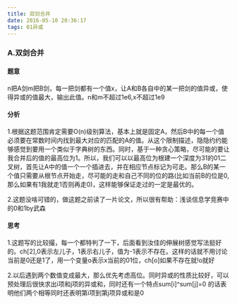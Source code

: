 ```yaml
---
title: 双剑合并
date: 2016-05-10 20:36:17
tags: 01异或
---
```

### A.双剑合并

#### 题意

n把A剑m把B剑，每一把剑都有一个值x，让A和B各自中的某一把剑的值异或，使得异或的值最大，输出此值。n和m不超过1e6,x不超过1e9

#### 分析

1.根据这题范围肯定需要O(n)级别算法，基本上就是固定A，然后B中的每一个值必须要在常数时间内找到最大对应的匹配的A的值。从这个限制描述，隐隐约约能够感觉到要用一个类似于字典树的东西。同时，基于一种贪心策略，尽可能的要让我合并后的值的最高位为1。所以，我们可以以最高位为根建一个深度为31的01二叉树，首先让A中的值一个一个插进去，并在相应节点标记为可走。那么B的某一个值只需要从根节点开始走，尽可能的走和自己不同的位的路(比如当前B的位是0,那么如果有1我就走1否则再走0)，这样能够保证走过的一定是最优的。

2.这题没啥可错的，做这题之前读了一片论文，所以很有帮助：浅谈信息学竞赛中的0和1by武森


#### 思考

1.这题写的比较撮，每一个都特判了一下，后面看到汝佳的伸展树感觉写法挺好的。ch[2],0表示左儿子，1表示右儿子，值为-1表示不存在。这样的话就不用讨论当前是0还是1了，用一个变量o表示x当前的01位，ch[o]如果不存在就!o就好

2.以后遇到两个数值变成最大，那么优先考虑高位。同时异或的性质比较好，可以预处理后很快求出i项和j项的异或和，同时还有一个特点sum[i]^sum[j]=0 的话表明他们两个相等同时还表明第i项到第j项异或和是0


